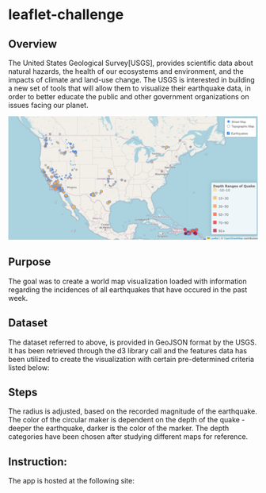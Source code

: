 # leaflet-challenge

## Overview
 The United States Geological Survey[USGS], provides scientific data about natural hazards, the health of our ecosystems and environment, and the impacts of climate and land-use change. 
The USGS is interested in building a new set of tools that will allow them to visualize their earthquake data, in order to better educate the public and other government organizations on issues facing our planet.

![Local Image](mod_15_challenge.png)


## Purpose
The goal was to create a world map visualization loaded with information regarding the incidences of all earthquakes that have occured in the past week. 

## Dataset
The dataset referred to above, is provided in GeoJSON format by the USGS. It has been retrieved through the d3 library call and the features data has been utilized to create the visualization with certain pre-determined criteria listed below:

## Steps
The radius is adjusted, based on the recorded magnitude of the earthquake.
The color of the circular maker is dependent on the depth of the quake - deeper the earthquake, darker is the color of the marker.
The depth categories have been chosen after studying different maps for reference.

## Instruction:

The app is hosted at the following site:




